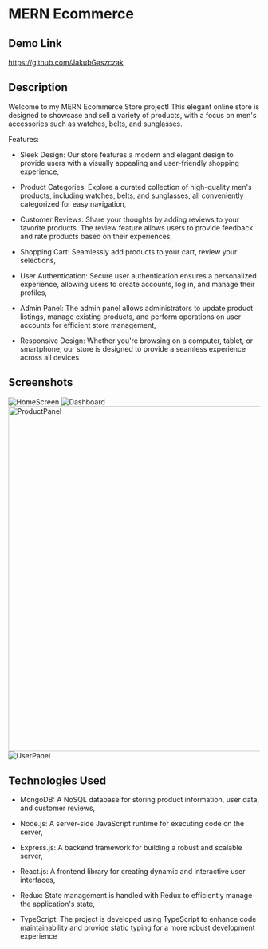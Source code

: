 
# MERN Ecommerce




## Demo Link

https://github.com/JakubGaszczak
## Description

Welcome to my MERN Ecommerce Store project! This elegant online store is designed to showcase and sell a variety of products, with a focus on men's accessories such as watches, belts, and sunglasses.

Features:

- Sleek Design: Our store features a modern and elegant design to provide users with a visually appealing and user-friendly shopping experience,

- Product Categories: Explore a curated collection of high-quality men's products, including watches, belts, and sunglasses, all conveniently categorized for easy navigation,

- Customer Reviews: Share your thoughts by adding reviews to your favorite products. The review feature allows users to provide feedback and rate products based on their experiences,

- Shopping Cart: Seamlessly add products to your cart, review your selections,

- User Authentication: Secure user authentication ensures a personalized experience, allowing users to create accounts, log in, and manage their profiles,

- Admin Panel: The admin panel allows administrators to update product listings, manage existing products, and perform operations on user accounts for efficient store management,

- Responsive Design: Whether you're browsing on a computer, tablet, or smartphone, our store is designed to provide a seamless experience across all devices
## Screenshots
![HomeScreen](https://github.com/JakubGaszczak/MERN-Ecommerce/assets/106550766/dda6f863-6612-477a-8a6a-35374dc17f67)
![Dashboard](https://github.com/JakubGaszczak/MERN-Ecommerce/assets/106550766/08d990ba-c426-40a7-89ab-aaaa74aa8685)
<img width="693" alt="ProductPanel" src="https://github.com/JakubGaszczak/MERN-Ecommerce/assets/106550766/50c9a35d-870b-4d90-9902-5a0367ce601c">
![UserPanel](https://github.com/JakubGaszczak/MERN-Ecommerce/assets/106550766/6fbb4d7f-265f-406d-aac7-41eb984d5faa)



## Technologies Used

- MongoDB: A NoSQL database for storing product information, user data, and customer reviews,

- Node.js: A server-side JavaScript runtime for executing code on the server,

- Express.js: A backend framework for building a robust and scalable server,

- React.js: A frontend library for creating dynamic and interactive user interfaces,

- Redux: State management is handled with Redux to efficiently manage the application's state,

- TypeScript: The project is developed using TypeScript to enhance code maintainability and provide static typing for a more robust development experience
